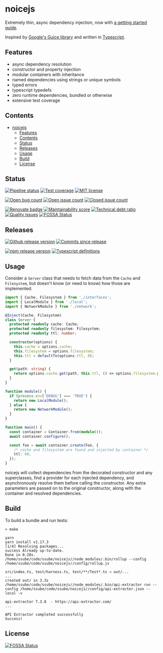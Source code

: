 # noicejs

Extremely thin, async dependency injection, now with
[a getting started guide](https://ssube.github.io/noicejs/getting-started).

Inspired by [Google's Guice library](https://github.com/google/guice) and written in
[Typescript](https://www.typescriptlang.org/).

## Features

- async dependency resolution
- constructor and property injection
- modular containers with inheritance
- named dependencies using strings or unique symbols
- typed errors
- typescript typedefs
- zero runtime dependencies, bundled or otherwise
- extensive test coverage

## Contents

- [noicejs](#noicejs)
  - [Features](#features)
  - [Contents](#contents)
  - [Status](#status)
  - [Releases](#releases)
  - [Usage](#usage)
  - [Build](#build)
  - [License](#license)

## Status

[![Pipeline status](https://img.shields.io/gitlab/pipeline/ssube/noicejs.svg?gitlab_url=https%3A%2F%2Fgit.apextoaster.com&logo=gitlab)](https://git.apextoaster.com/ssube/noicejs/commits/master)
[![Test coverage](https://codecov.io/gh/ssube/noicejs/branch/master/graph/badge.svg)](https://codecov.io/gh/ssube/noicejs)
[![MIT license](https://img.shields.io/github/license/ssube/noicejs.svg)](https://github.com/ssube/noicejs/blob/master/LICENSE.md)

[![Open bug count](https://img.shields.io/github/issues-raw/ssube/noicejs/type-bug.svg)](https://github.com/ssube/noicejs/issues?q=is%3Aopen+is%3Aissue+label%3Atype%2Fbug)
[![Open issue count](https://img.shields.io/github/issues-raw/ssube/noicejs.svg)](https://github.com/ssube/noicejs/issues?q=is%3Aopen+is%3Aissue)
[![Closed issue count](https://img.shields.io/github/issues-closed-raw/ssube/noicejs.svg)](https://github.com/ssube/noicejs/issues?q=is%3Aissue+is%3Aclosed)

[![Renovate badge](https://badges.renovateapi.com/github/ssube/noicejs)](https://renovatebot.com)
[![Maintainability score](https://api.codeclimate.com/v1/badges/5d4326d6f68a2fa137cd/maintainability)](https://codeclimate.com/github/ssube/noicejs/maintainability)
[![Technical debt ratio](https://img.shields.io/codeclimate/tech-debt/ssube/noicejs.svg)](https://codeclimate.com/github/ssube/noicejs/trends/technical_debt)
[![Quality issues](https://img.shields.io/codeclimate/issues/ssube/noicejs.svg)](https://codeclimate.com/github/ssube/noicejs/issues)
[![FOSSA Status](https://app.fossa.io/api/projects/git%2Bgithub.com%2Fssube%2Fnoicejs.svg?type=shield)](https://app.fossa.io/projects/git%2Bgithub.com%2Fssube%2Fnoicejs?ref=badge_shield)

## Releases

[![Github release version](https://img.shields.io/github/tag/ssube/noicejs.svg)](https://github.com/ssube/noicejs/releases)
[![Commits since release](https://img.shields.io/github/commits-since/ssube/noicejs/v2.5.2.svg)](https://github.com/ssube/noicejs/compare/v2.5.2...master)

[![npm release version](https://img.shields.io/npm/v/noicejs.svg)](https://www.npmjs.com/package/noicejs)
[![Typescript definitions](https://img.shields.io/npm/types/noicejs.svg)](https://www.npmjs.com/package/noicejs)

## Usage

Consider a `Server` class that needs to fetch data from the `Cache` and `Filesystem`, but doesn't know (or need to
know) how those are implemented.

```typescript
import { Cache, Filesystem } from './interfaces';
import { LocalModule } from './local';
import { NetworkModule } from './network';

@Inject(Cache, Filesystem)
class Server {
  protected readonly cache: Cache;
  protected readonly filesystem: Filesystem;
  protected readonly ttl: number;

  constructor(options) {
    this.cache = options.cache;
    this.filesystem = options.filesystem;
    this.ttl = defaultTo(options.ttl, 0);
  }

  get(path: string) {
    return options.cache.get(path, this.ttl, () => options.filesystem.get(path));
  }
}

function module() {
  if (process.env['DEBUG'] === 'TRUE') {
    return new LocalModule();
  } else {
    return new NetworkModule();
  }
}

function main() {
  const container = Container.from(module());
  await container.configure();

  const foo = await container.create(Foo, {
    /* cache and filesystem are found and injected by container */
    ttl: 60,
  });
}
```

noicejs will collect dependencies from the decorated constructor and any superclasses, find a provider for each
injected dependency, and asynchronously resolve them before calling the constructor. Any extra parameters are passed
on to the original constructor, along with the container and resolved dependencies.

## Build

To build a bundle and run tests:

```shell
> make

yarn
yarn install v1.17.3
[1/4] Resolving packages...
success Already up-to-date.
Done in 0.20s.
/home/ssube/code/ssube/noicejs//node_modules/.bin/rollup --config /home/ssube/code/ssube/noicejs//config/rollup.js

src/index.ts, test/harness.ts, test/**/Test*.ts → out/...
...
created out/ in 3.3s
/home/ssube/code/ssube/noicejs//node_modules/.bin/api-extractor run --config /home/ssube/code/ssube/noicejs//config/api-extractor.json --local -v

api-extractor 7.3.8  - https://api-extractor.com/
...

API Extractor completed successfully
Success!
```

## License

[![FOSSA Status](https://app.fossa.io/api/projects/git%2Bgithub.com%2Fssube%2Fnoicejs.svg?type=large)](https://app.fossa.io/projects/git%2Bgithub.com%2Fssube%2Fnoicejs?ref=badge_large)
